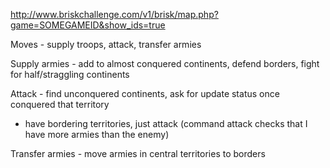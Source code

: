 http://www.briskchallenge.com/v1/brisk/map.php?game=SOMEGAMEID&show_ids=true


Moves - supply troops, attack, transfer armies

Supply armies - add to almost conquered continents, defend borders, fight for half/straggling continents

Attack - find unconquered continents, ask for update status once conquered that territory
- have bordering territories, just attack (command attack checks that I have more armies than the enemy)

Transfer armies - move armies in central territories to borders

